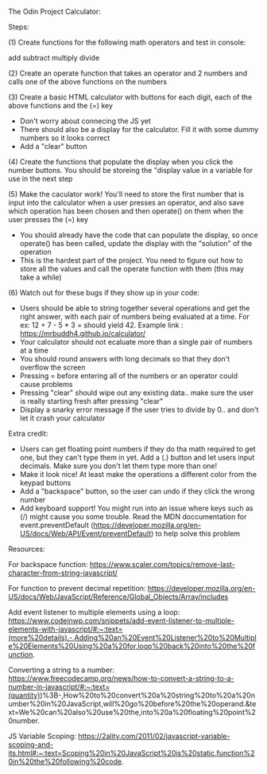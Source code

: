 The Odin Project
Calculator:

Steps: 

(1) Create functions for the following math operators and test in console:

add
subtract
multiply
divide

(2) Create an operate function that takes an operator and 2 numbers and calls one of the above functions on the numbers

(3) Create a basic HTML calculator with buttons for each digit, each of the above functions and the (=) key
- Don't worry about connecing the JS yet
- There should also be a display for the calculator. Fill it with some dummy numbers so it looks correct
- Add a "clear" button

(4) Create the functions that populate the display when you click the number buttons. You should be storeing the "display value in a variable for use in the next step

(5) Make the caculator work! You'll need to store the first number that is input into the calculator when a user presses an operator, and also save which operation has been chosen and then operate() on them when the user presses the (=) key
- You should already have the code that can populate the display, so once operate() has been called, update the display with the "solution" of the operation
- This is the hardest part of the project. You need to figure out how to store all the values and call the operate function with them (this may take a while)

(6) Watch out for these bugs if they show up in your code:
- Users should be able to string together several operations and get the right answer, with each pair of numbers being evaluated at a time. For ex: 12 + 7 - 5 * 3 = should yield 42. Example link : https://mrbuddh4.github.io/calculator/
- Your calculator should not ecaluate more than a single pair of numbers at a time 
- You should round answers with long decimals so that they don't overflow the screen
- Pressing = before entering all of the numbers or an operator could cause problems
- Pressing "clear" should wipe out any existing data.. make sure the user is really starting fresh after pressing "clear"
- Display a snarky error message if the user tries to divide by 0.. and don't let it crash your calculator

Extra credit:
- Users can get floating point numbers if they do tha math required to get one, but they can't type them in yet. Add a (.) button and let users input decimals. Make sure you don't let them type more than one!
- Make it look nice! At least make the operations a different color from the keypad buttons
- Add a "backspace" button, so the user can undo if they click the wrong number
- Add keyboard support! You might run into an issue where keys such as (/) might cause you some trouble. Read the MDN doccumentation for event.preventDefault (https://developer.mozilla.org/en-US/docs/Web/API/Event/preventDefault) to help solve this problem

Resources:

For backspace function:
https://www.scaler.com/topics/remove-last-character-from-string-javascript/

For function to prevent decimal repetition:
https://developer.mozilla.org/en-US/docs/Web/JavaScript/Reference/Global_Objects/Array/includes

Add event listener to multiple elements using a loop:
https://www.codeinwp.com/snippets/add-event-listener-to-multiple-elements-with-javascript/#:~:text=(more%20details).-,Adding%20an%20Event%20Listener%20to%20Multiple%20Elements%20Using%20a%20for,loop%20back%20into%20the%20function.

Converting a string to a number:
https://www.freecodecamp.org/news/how-to-convert-a-string-to-a-number-in-javascript/#:~:text=(quantity))%3B-,How%20to%20convert%20a%20string%20to%20a%20number%20in%20JavaScript,will%20go%20before%20the%20operand.&text=We%20can%20also%20use%20the,into%20a%20floating%20point%20number.

JS Variable Scoping:
https://2ality.com/2011/02/javascript-variable-scoping-and-its.html#:~:text=Scoping%20in%20JavaScript%20is%20static,function%20in%20the%20following%20code.

